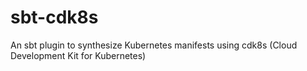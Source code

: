 # sbt-cdk8s
An sbt plugin to synthesize Kubernetes manifests using cdk8s (Cloud Development Kit for Kubernetes)
